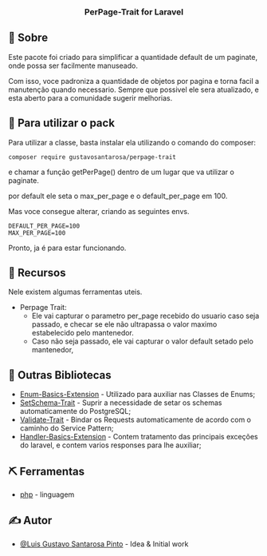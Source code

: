 <h3 align="center">PerPage-Trait for Laravel</h3>

## 🧐 Sobre <a name = "about"></a>

Este pacote foi criado para simplificar a quantidade default de um paginate, onde possa ser facilmente manuseado.

Com isso, voce padroniza a quantidade de objetos por pagina e torna facil a manutenção quando necessario.
Sempre que possivel ele sera atualizado, e esta aberto para a comunidade sugerir melhorias.

## 🏁 Para utilizar o pack

Para utilizar a classe, basta instalar ela utilizando o comando do composer:

```
composer require gustavosantarosa/perpage-trait
```

e chamar a função getPerPage() dentro de um lugar que va utilizar o paginate.

por default ele seta o max_per_page e o default_per_page em 100.

Mas voce consegue alterar, criando as seguintes envs.

```
DEFAULT_PER_PAGE=100
MAX_PER_PAGE=100
```

Pronto, ja é para estar funcionando.

## 🎈 Recursos

Nele existem algumas ferramentas uteis.

- Perpage Trait:
  - Ele vai capturar o parametro per_page recebido do usuario caso seja passado, e checar se ele não ultrapassa o valor maximo estabelecido pelo mantenedor.
  - Caso não seja passado, ele vai capturar o valor default setado pelo mantenedor,

## 🧐 Outras Bibliotecas

- [Enum-Basics-Extension](https://packagist.org/packages/gustavosantarosa/enum-basics-extension) - Utilizado para auxiliar nas Classes de Enums;
- [SetSchema-Trait](https://packagist.org/packages/gustavosantarosa/setschema-trait-postgresql) - Suprir a necessidade de setar os schemas automaticamente do PostgreSQL;
- [Validate-Trait](https://packagist.org/packages/gustavosantarosa/validate-trait) - Bindar os Requests automaticamente de acordo com o caminho do Service Pattern;
- [Handler-Basics-Extension](https://packagist.org/packages/gustavosantarosa/handler-basics-extension) - Contem tratamento das principais exceções do laravel, e contem varios responses para lhe auxiliar;

## ⛏️ Ferramentas

- [php](https://www.php.net/) - linguagem

## ✍️ Autor

- [@Luis Gustavo Santarosa Pinto](https://github.com/GustavoSantarosa) - Idea & Initial work
